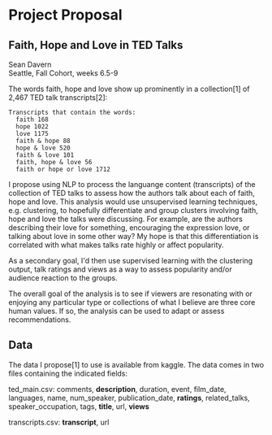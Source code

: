 # Project Proposal

## Faith, Hope and Love in TED Talks

Sean Davern<br/>Seattle, Fall Cohort, weeks 6.5-9

The words faith, hope and love show up prominently in a collection[1] of 2,467 TED talk transcripts[2]:

```
Transcripts that contain the words:
  faith 168
  hope 1022
  love 1175
  faith & hope 88
  hope & love 520
  faith & love 101
  faith, hope & love 56
  faith or hope or love 1712
```

I propose using NLP to process the languange content (transcripts) of the collection of TED talks to assess how the authors talk about each of faith, hope and love.  This analysis would use unsupervised learning techniques, e.g. clustering, to hopefully differentiate and group clusters involving faith, hope and love the talks were discussing.  For example, are the authors describing their love for something, encouraging the expression love, or talking about love in some other way?  My hope is that this differentiation is correlated with what makes talks rate highly or affect popularity.

As a secondary goal, I'd then use supervised learning with the clustering output, talk ratings and views as a way to assess popularity and/or audience reaction to the groups.

The overall goal of the analysis is to see if viewers are resonating with or enjoying any particular type or collections of  what I believe are three core human values.  If so, the analysis can be used to adapt or assess recommendations.

## Data

The data I propose[1] to use is available from kaggle.  The data comes in two files containing the indicated fields:

ted_main.csv: comments, **description**, duration, event, film_date, languages, name, num_speaker, publication_date, **ratings**, related_talks, speaker_occupation, tags, **title**, url, **views**

transcripts.csv: **transcript**, url

[^1]:Banik, Rounak, TED Talks: Data about TED Talks on the TED.com website until September 21st, 2017, [kaggle data set](https://www.kaggle.com/rounakbanik/ted-talks).
[^2]:Davern, Sean, [proposal_EDA](https://github.com/spdavern/metis_project4/blob/master/proposal_EDA.ipynb), 04Nov2019.